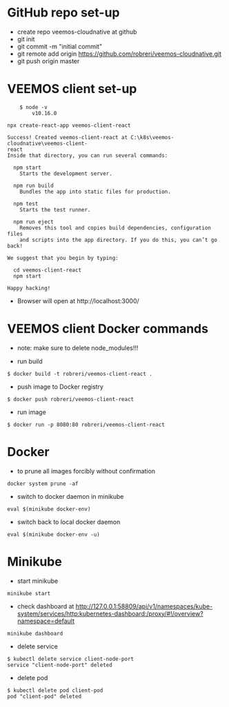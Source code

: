 # GitHub repo set-up
* create repo veemos-cloudnative at github
* git init
* git commit -m "initial commit"
* git remote add origin https://github.com/robreri/veemos-cloudnative.git
* git push origin master

# VEEMOS client set-up

```
	$ node -v
		v10.16.0
```

```
npx create-react-app veemos-client-react
```

```
Success! Created veemos-client-react at C:\k8s\veemos-cloudnative\veemos-client-                                                                                            react
Inside that directory, you can run several commands:

  npm start
    Starts the development server.

  npm run build
    Bundles the app into static files for production.

  npm test
    Starts the test runner.

  npm run eject
    Removes this tool and copies build dependencies, configuration files
    and scripts into the app directory. If you do this, you can’t go back!

We suggest that you begin by typing:

  cd veemos-client-react
  npm start

Happy hacking!
```

* Browser will open at  http://localhost:3000/

# VEEMOS client Docker commands

* note: make sure to delete node_modules!!!

* run build

```
$ docker build -t robreri/veemos-client-react .
```

* push image to Docker registry
```
$ docker push robreri/veemos-client-react
```

* run image
```
$ docker run -p 8080:80 robreri/veemos-client-react
```



# Docker

* to prune all images forcibly without confirmation

````
docker system prune -af
````

* switch to docker daemon in minikube
```
eval $(minikube docker-env)
```

* switch back to local docker daemon
```
eval $(minikube docker-env -u)
```

# Minikube

* start minikube
```
minikube start
````

* check dashboard at http://127.0.0.1:58809/api/v1/namespaces/kube-system/services/http:kubernetes-dashboard:/proxy/#!/overview?namespace=default

```
minikube dashboard
```

* delete service

```
$ kubectl delete service client-node-port
service "client-node-port" deleted
```

* delete pod

```
$ kubectl delete pod client-pod
pod "client-pod" deleted
```